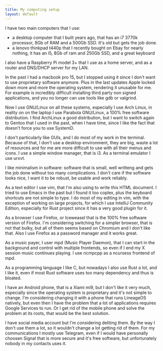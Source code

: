 ```yaml
---
title: My computing setup
layout: default
---
```

I have two main computers that I use:
- a desktop computer that I built years ago, that has an i7 3770k 
  processor, 8Gb of RAM and a 500Gb SSD. It's old but gets the job done.</li>
- a lenovo thinkpad t440p that I recently bought on Ebay for nearly nothing,
  it has an i5, 8Gb of ram and 250Gb SSD, and a great keyboard</li>

I also have a Raspberry Pi model 3+ that I use as a home server, and as a router 
and DNS/DHCP server for my LAN. 

In the past I had a macbook pro 15, but I stopped using it since I don't
want to use proprietary software anymore. Plus in the last updates Apple
locked down more and more the operating system, rendering it unusable for
me. For example is incredibly difficult installing third party non signed
applications, and you no longer can use tools like gdb or valgrind.

Now I use GNU/Linux on all these systems, especially I use Arch Linux, in
reality on on the laptop I use Parabola GNU/Linux, a 100% free software 
distribution. I find ArchLinux a good distribution, but I want to switch
again to Gentoo that I used in the past, when I have time, since I like the
fact that doesn't force you to use SystemD. 

I don't particularly like GUIs, and I do most of my work in the terminal. 
Because of that, I don't use a desktop environment, they are big, waste 
a lot of resources and for me are more difficult to use with all their 
menus and icons. I use a simple window manager, that is i3. As a terminal
emulator I use urxvt.

I like minimalism in software: software that is small, well writteng and gets
the job done without too many complications. I don't care if the software 
looks nice, I want it to be robust, be usable and work reliably.

As a text editor I use vim, that I'm also using to write this HTML document.
I tried to use Emacs in the past but I found it too coplex, plus the keyboard
shortcuts are not simple to type. I do most of my editing in vim, with the 
exception of working on large projects, for which I use IntelliJ Community 
Edition, especially for Rust project since it has a very good plugin for it. 

As a browser I use Firefox, or Iceweasel that is the 100% free software version
of Firefox. I'm considering switching for a simpler browser, that is not that
bulky, but all of them seems based on Chromium and I don't like that. Also I
use Firefox as a password manager and it works great.

As a music payer, I user mpd (Music Player Daemon), that I can start in the 
background and control with multiple frontends, so even if I end my X session
music continues playing. I use ncmpcpp as a ncursess frontend of mpd.

As a programming language I like C, but nowadays I also use Rust a lot, and 
I like it, even if most Rust software uses too many dependency and thus is 
bloated.

I have an Android phone, that is a Xiami mi9, but I don't like it very much,
especially since the operating system is proprietary and it's not simple to
change. I'm considering changing it with a phone that runs LineageOS natively,
but even then I have the problem that a lot of applications requires Google
Services to run. Or I get rid of the mobile phone and solve the problem at its
roots, that would be the best solution.

I have social media account but I'm considering deliting them. By the way I 
don't use them a lot, so it wouldn't change a lot getting rid of them. For my
communications I mostly use Telegram, even if I would have personally choosen
Signal that is more secure and it's free software, but unfortunately nobody in
my contacts uses it. 
